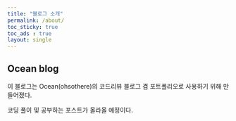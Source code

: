 ```yaml
---
title: "블로그 소개"
permalink: /about/
toc_sticky: true
toc_ads : true
layout: single
---
```


## Ocean blog

이 블로그는 Ocean(ohsothere)의 코드리뷰 블로그 겸 포트폴리오로 사용하기 위해 만들어졌다.

코딩 풀이 및 공부하는 포스트가 올라올 예정이다.
